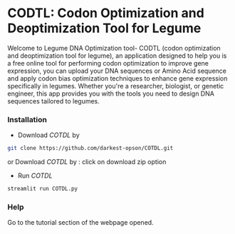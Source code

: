 # CODTL: Codon Optimization and Deoptimization Tool for Legume

Welcome to Legume DNA Optimization tool- CODTL (codon optimization and deoptimization tool for legume), an application designed to help you is a free online tool for performing codon optimization to improve gene expression, you can upload your DNA sequences or Amino Acid sequence and apply codon bias optimization techniques to enhance gene expression specifically in legumes. Whether you're a researcher, biologist, or genetic engineer, this app provides you with the tools you need to design DNA sequences tailored to legumes.

### Installation

  - Download *COTDL* by 
  ```sh
  git clone https://github.com/darkest-opson/COTDL.git
  ```
or
Download *COTDL* by : click on download zip option
  

 - Run *COTDL*
  ```sh
  streamlit run COTDL.py
  ```

### Help 

 Go to the tutorial section of the webpage opened.
